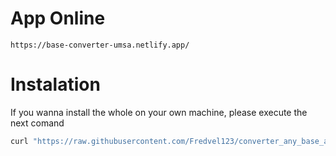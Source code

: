 # App Online

```
https://base-converter-umsa.netlify.app/
```

# Instalation

If you wanna install the whole on your own machine, please execute the next comand

```bash
curl "https://raw.githubusercontent.com/Fredvel123/converter_any_base_app/master/instalation.sh" | bash
```
